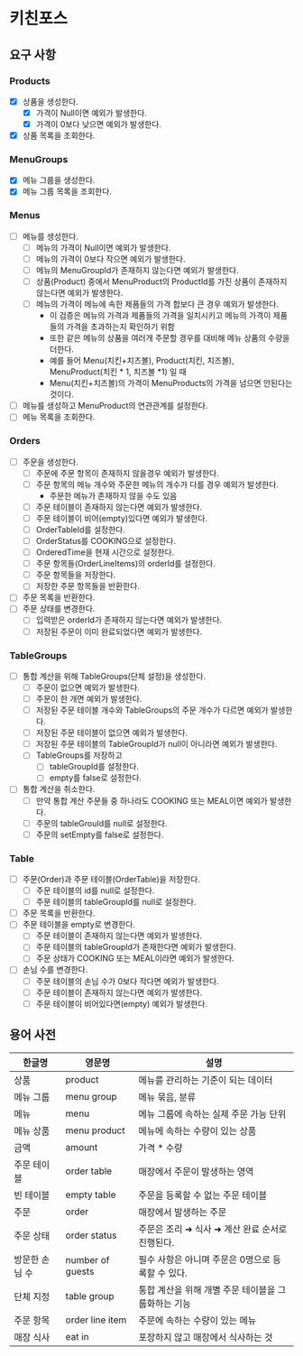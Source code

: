 # 키친포스
## 요구 사항
### Products
- [x] 상품을 생성한다.
  - [x] 가격이 Null이면 예외가 발생한다.
  - [x] 가격이 0보다 낮으면 예외가 발생한다.
- [x] 상품 목록을 조회한다.

### MenuGroups
- [x] 메뉴 그룹을 생성한다.
- [x] 메뉴 그룹 목록을 조회한다.

### Menus
- [ ] 메뉴를 생성한다.
  - [ ] 메뉴의 가격이 Null이면 예외가 발생한다.
  - [ ] 메뉴의 가격이 0보다 작으면 예외가 발생한다.
  - [ ] 메뉴의 MenuGroupId가 존재하지 않는다면 예외가 발생한다.
  - [ ] 상품(Product) 중에서 MenuProduct의 ProductId를 가진 상품이 존재하지 않는다면 예외가 발생한다.
  - [ ] 메뉴의 가격이 메뉴에 속한 제품들의 가격 합보다 큰 경우 예외가 발생한다.
    - 이 검증은 메뉴의 가격과 제품들의 가격을 일치시키고 메뉴의 가격이 제품들의 가격을 초과하는지 확인하기 위함
    - 또한 같은 메뉴의 상품을 여러개 주문할 경우를 대비해 메뉴 상품의 수량을 더한다.
    - 예를 들어 Menu(치킨+치즈볼), Product(치킨, 치즈볼), MenuProduct(치킨 * 1, 치즈볼 *1) 일 때
    - Menu(치킨+치즈볼)의 가격이 MenuProducts의 가격을 넘으면 안된다는 것이다.
- [ ] 메뉴를 생성하고 MenuProduct의 연관관계를 설정한다.
- [ ] 메뉴 목록을 조회한다.

### Orders
- [ ] 주문을 생성한다.
  - [ ] 주문에 주문 항목이 존재하지 않을경우 예외가 발생한다.
  - [ ] 주문 항목의 메뉴 개수와 주문한 메뉴의 개수가 다를 경우 예외가 발생한다.
    - 주문한 메뉴가 존재하지 않을 수도 있음
  - [ ] 주문 테이블이 존재하지 않는다면 예외가 발생한다.
  - [ ] 주문 테이블이 비어(empty)있다면 예외가 발생한다.
  - [ ] OrderTableId를 설정한다.
  - [ ] OrderStatus를 COOKING으로 설정한다.
  - [ ] OrderedTime을 현재 시간으로 설정한다.
  - [ ] 주문 항목들(OrderLineItems)의 orderId를 설정한다.
  - [ ] 주문 항목들을 저장한다.
  - [ ] 저장한 주문 항목들을 반환한다.
- [ ] 주문 목록을 반환한다.
- [ ] 주문 상태를 변경한다.
  - [ ] 입력받은 orderId가 존재하지 않는다면 예외가 발생한다.
  - [ ] 저장된 주문이 이미 완료되었다면 예외가 발생한다.

### TableGroups
- [ ] 통합 계산을 위해 TableGroups(단체 설정)을 생성한다.
  - [ ] 주문이 없으면 예외가 발생한다.
  - [ ] 주문이 한 개면 예외가 발생한다.
  - [ ] 저장된 주문 테이블 개수와 TableGroups의 주문 개수가 다르면 예외가 발생한다.
  - [ ] 저장된 주문 테이블이 없으면 예외가 발생한다.
  - [ ] 저장된 주문 테이블의 TableGroupId가 null이 아니라면 예외가 발생한다.
  - [ ] TableGroups를 저장하고
    - [ ] tableGroupId를 설정한다.
    - [ ] empty를 false로 설정한다.
- [ ] 통합 계산을 취소한다.
  - [ ] 만약 통합 계산 주문들 중 하나라도 COOKING 또는 MEAL이면 예외가 발생한다.
  - [ ] 주문의 tableGrouId를 null로 설정한다.
  - [ ] 주문의 setEmpty를 false로 설정한다.

### Table
- [ ] 주문(Order)과 주문 테이블(OrderTable)을 저장한다.
  - [ ] 주문 테이블의 id를 null로 설정한다.
  - [ ] 주문 테이블의 tableGroupId를 null로 설정한다.
- [ ] 주문 목록을 반환한다.
- [ ] 주문 테이블을 empty로 변경한다.
  - [ ] 주문 테이블이 존재하지 않는다면 예외가 발생한다.
  - [ ] 주문 테이블의 tableGroupId가 존재한다면 예외가 발생한다.
  - [ ] 주문 상태가 COOKING 또는 MEAL이라면 예외가 발생한다.
- [ ] 손님 수를 변경한다.
  - [ ] 주문 테이블의 손님 수가 0보다 작다면 예외가 발생한다.
  - [ ] 주문 테이블이 존재하지 않는다면 예외가 발생한다.
  - [ ] 주문 테이블이 비어있다면(empty) 예외가 발생한다.

## 용어 사전

| 한글명      | 영문명 | 설명 |
|----------| --- | --- |
| 상품       | product | 메뉴를 관리하는 기준이 되는 데이터 |
| 메뉴 그룹    | menu group | 메뉴 묶음, 분류 |
| 메뉴       | menu | 메뉴 그룹에 속하는 실제 주문 가능 단위 |
| 메뉴 상품    | menu product | 메뉴에 속하는 수량이 있는 상품 |
| 금액       | amount | 가격 * 수량 |
| 주문 테이블   | order table | 매장에서 주문이 발생하는 영역 |
| 빈 테이블    | empty table | 주문을 등록할 수 없는 주문 테이블 |
| 주문       | order | 매장에서 발생하는 주문 |
| 주문 상태    | order status | 주문은 조리 ➜ 식사 ➜ 계산 완료 순서로 진행된다. |
| 방문한 손님 수 | number of guests | 필수 사항은 아니며 주문은 0명으로 등록할 수 있다. |
| 단체 지정    | table group | 통합 계산을 위해 개별 주문 테이블을 그룹화하는 기능 |
| 주문 항목    | order line item | 주문에 속하는 수량이 있는 메뉴 |
| 매장 식사    | eat in | 포장하지 않고 매장에서 식사하는 것 |